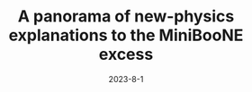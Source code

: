 ---
title: 'A panorama of new-physics explanations to the MiniBooNE excess'
pub_number: 1
authors: Asli M. Abdullahi, Jaime Hoefken Zink, Matheus Hostert, Daniele Massaro, Silvia Pascoli
collection: publication
permalink: /publication/2023-8-1-Apanoramaofnew-physicsexplanationstotheMiniBooNEexcess
date: 2023-8-1
venue:  
paperurl: 'https://arxiv.org/abs/2308.02543'
citation_notitle: 'Asli M. Abdullahi, Jaime Hoefken Zink, Matheus Hostert, Daniele Massaro, Silvia Pascoli, preprint, 2023'
citation: 'A panorama of new-physics explanations to the MiniBooNE excess, Asli M. Abdullahi, Jaime Hoefken Zink, Matheus Hostert, Daniele Massaro, Silvia Pascoli, preprint, 2023'
eprint: '2308.02543'

---